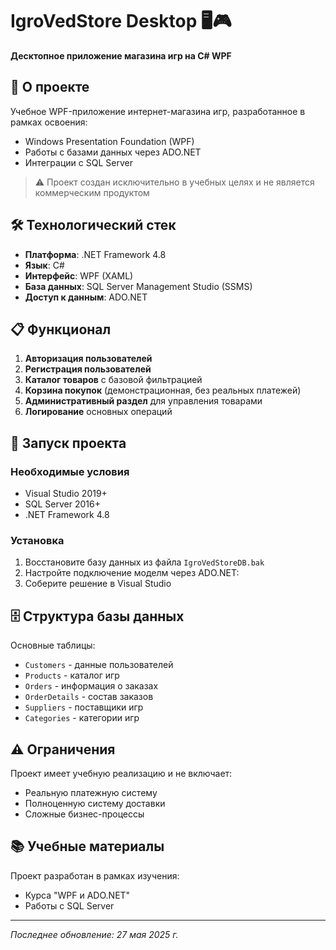 # **IgroVedStore Desktop** 🖥️🎮  
**Десктопное приложение магазина игр на C# WPF**

## 📌 О проекте
Учебное WPF-приложение интернет-магазина игр, разработанное в рамках освоения:
- Windows Presentation Foundation (WPF)
- Работы с базами данных через ADO.NET
- Интеграции с SQL Server

> ⚠️ Проект создан исключительно в учебных целях и не является коммерческим продуктом

## 🛠 Технологический стек
- **Платформа**: .NET Framework 4.8
- **Язык**: C#
- **Интерфейс**: WPF (XAML)
- **База данных**: SQL Server Management Studio (SSMS)
- **Доступ к данным**: ADO.NET

## 📋 Функционал
1. **Авторизация пользователей**
2. **Регистрация пользователей**
3. **Каталог товаров** с базовой фильтрацией
4. **Корзина покупок** (демонстрационная, без реальных платежей)
5. **Административный раздел** для управления товарами
6. **Логирование** основных операций

## 🚀 Запуск проекта

### Необходимые условия
- Visual Studio 2019+
- SQL Server 2016+
- .NET Framework 4.8

### Установка
1. Восстановите базу данных из файла `IgroVedStoreDB.bak`
2. Настройте подключение моделм через ADO.NET:
3. Соберите решение в Visual Studio

## 🗄️ Структура базы данных
Основные таблицы:
- `Customers` - данные пользователей
- `Products` - каталог игр
- `Orders` - информация о заказах
- `OrderDetails` - состав заказов
- `Suppliers` - поставщики игр
- `Categories` - категории игр

## ⚠️ Ограничения
Проект имеет учебную реализацию и не включает:
- Реальную платежную систему
- Полноценную систему доставки
- Сложные бизнес-процессы

## 📚 Учебные материалы
Проект разработан в рамках изучения:
- Курса "WPF и ADO.NET"
- Работы с SQL Server

---

*Последнее обновление: 27 мая 2025 г.*
